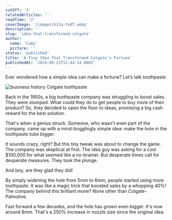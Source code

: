 ```yaml
---
cutOff: '3'
relatedArticles: ''
readTime: '2'
coverImage: '/images/b11a-YxOT.webp'
description: ''
slug: 'idea-that-transformed-colgate'
author:
  name: 'Camy'
  picture: ''
status: 'published'
title: 'A Tiny Idea That Transformed Colgate’s Fortune'
publishedAt: '2024-08-22T11:44:14.000Z'
---
```


Ever wondered how a simple idea can make a fortune? Let’s talk toothpaste.

![business history Colgate toothpaste](/images/b11a-Y4Mz.webp)

Back in the 1950s, a big toothpaste company was struggling to boost sales. They were stumped. What could they do to get people to buy more of their product? So, they decided to open the floor to ideas, promising a big cash reward for the best solution.

That's when a genius struck. Someone, who wasn't even part of the company, came up with a mind-bogglingly simple idea: make the hole in the toothpaste tube bigger.

It sounds crazy, right? But this tiny tweak was about to change the game. The company was skeptical at first. The idea guy was asking for a cool $100,000 for what seemed like a no-brainer. But desperate times call for desperate measures. They took the plunge.

And boy, are they glad they did!

By simply widening the hole from 5mm to 6mm, people started using more toothpaste. It was like a magic trick that boosted sales by a whopping 40%! The company behind this brilliant move? None other than Colgate-Palmolive.

Fast forward a few decades, and the hole has grown even bigger. It's now around 8mm. That's a 250% increase in nozzle size since the original idea.